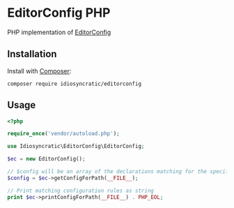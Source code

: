 # EditorConfig PHP
PHP implementation of [EditorConfig](https://editorconfig.org)

## Installation

Install with [Composer](https://getcomposer.org):

```
composer require idiosyncratic/editorconfig
```

## Usage

```php
<?php

require_once('vendor/autoload.php');

use Idiosyncratic\EditorConfig\EditorConfig;

$ec = new EditorConfig();

// $config will be an array of the declarations matching for the specified path
$config = $ec->getConfigForPath(__FILE__);

// Print matching configuration rules as string
print $ec->printConfigForPath(__FILE__) . PHP_EOL;
```
